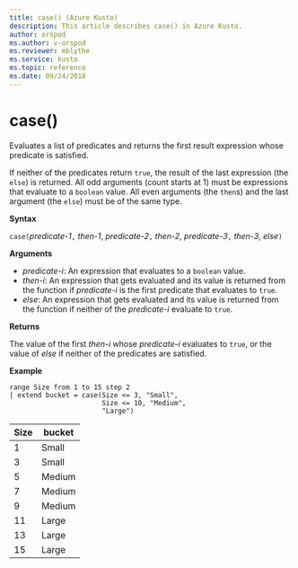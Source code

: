 ```yaml
---
title: case() (Azure Kusto)
description: This article describes case() in Azure Kusto.
author: orspod
ms.author: v-orspod
ms.reviewer: mblythe
ms.service: kusto
ms.topic: reference
ms.date: 09/24/2018
---
```

# case()

Evaluates a list of predicates and returns the first result expression whose predicate is satisfied.

If neither of the predicates return `true`, the result of the last expression (the `else`) is returned.
All odd arguments (count starts at 1) must be expressions that evaluate to a  `boolean` value.
All even arguments (the `then`s) and the last argument (the `else`) must be of the same type.

**Syntax**

`case(`*predicate-1*`,` *then-1*,
       *predicate-2*`,` *then-2*,
       *predicate-3*`,` *then-3*,
       *else*`)`

**Arguments**

* *predicate-i*: An expression that evaluates to a `boolean` value.
* *then-i*: An expression that gets evaluated and its value is returned from the function if *predicate-i* is the first predicate that evaluates to `true`.
* *else*: An expression that gets evaluated and its value is returned from the function if neither of the *predicate-i* evaluate to `true`.

**Returns**

The value of the first *then-i* whose *predicate-i* evaluates to `true`, or the value of *else* if neither of the predicates are satisfied.

**Example**

```kusto
range Size from 1 to 15 step 2
| extend bucket = case(Size <= 3, "Small", 
                       Size <= 10, "Medium", 
                       "Large")
```

|Size|bucket|
|---|---|
|1|Small|
|3|Small|
|5|Medium|
|7|Medium|
|9|Medium|
|11|Large|
|13|Large|
|15|Large|
